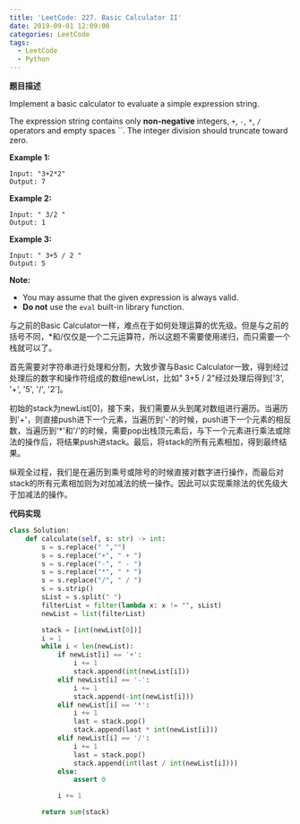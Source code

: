 ```yaml
---
title: 'LeetCode: 227. Basic Calculator II'
date: 2019-09-01 12:09:00
categories: LeetCode
tags:
  - LeetCode
  - Python
---
```


**题目描述**

Implement a basic calculator to evaluate a simple expression string.

The expression string contains only **non-negative** integers, `+`, `-`, `*`, `/` operators and empty spaces ``. The integer division should truncate toward zero.

**Example 1:**

```
Input: "3+2*2"
Output: 7
```

**Example 2:**

```
Input: " 3/2 "
Output: 1
```

**Example 3:**

```
Input: " 3+5 / 2 "
Output: 5
```

**Note:**

- You may assume that the given expression is always valid.
- **Do not** use the `eval` built-in library function.

<!--more-->



与之前的Basic Calculator一样，难点在于如何处理运算的优先级。但是与之前的括号不同，*和/仅仅是一个二元运算符，所以这题不需要使用递归，而只需要一个栈就可以了。

首先需要对字符串进行处理和分割，大致步骤与Basic Calculator一致，得到经过处理后的数字和操作符组成的数组newList，比如" 3+5 / 2"经过处理后得到['3', '+', '5', '/', '2']。

初始的stack为newList[0]，接下来，我们需要从头到尾对数组进行遍历。当遍历到'+'，则直接push进下一个元素，当遍历到'-'的时候，push进下一个元素的相反数，当遍历到'*'和'/'的时候，需要pop出栈顶元素后，与下一个元素进行乘法或除法的操作后，将结果push进stack。最后，将stack的所有元素相加，得到最终结果。

纵观全过程，我们是在遍历到乘号或除号的时候直接对数字进行操作，而最后对stack的所有元素相加则为对加减法的统一操作。因此可以实现乘除法的优先级大于加减法的操作。

**代码实现**

```python
class Solution:
    def calculate(self, s: str) -> int:
        s = s.replace(" ","")
        s = s.replace("+", " + ")
        s = s.replace("-", " - ")
        s = s.replace("*", " * ")
        s = s.replace("/", " / ")
        s = s.strip()
        sList = s.split(" ")
        filterList = filter(lambda x: x != "", sList)
        newList = list(filterList)

        stack = [int(newList[0])]
        i = 1
        while i < len(newList):
            if newList[i] == '+':
                i += 1
                stack.append(int(newList[i]))
            elif newList[i] == '-':
                i += 1
                stack.append(-int(newList[i]))
            elif newList[i] == '*':
                i += 1
                last = stack.pop()
                stack.append(last * int(newList[i]))
            elif newList[i] == '/':
                i += 1
                last = stack.pop()
                stack.append(int(last / int(newList[i])))
            else:
                assert 0

            i += 1

        return sum(stack)

```

